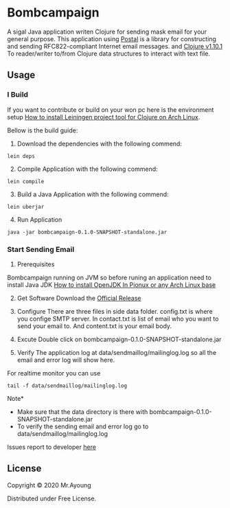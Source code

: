 # Bombcampaign

A sigal Java application writen Clojure for sending mask email for your general purpose.
This application using [Postal](https://github.com/drewr/postal) is a library for constructing and sending RFC822-compliant Internet email messages. and [Clojure v1.10.1](https://clojure.github.io/clojure/clojure.java.io-api.html) To reader/writer to/from Clojure data structures to interact with text file.

## Usage
### I Build
If you want to contribute or build on your won pc here is the environment setup [How to install Leiningen project tool for Clojure on Arch Linux](https://www.ayoungnotes.com/How-to-install-Leiningen-project-tool-for-Clojure-on-Arch-Linux).

Bellow is the build guide:

1) Download the dependencies with the following commend: 
```
lein deps
```
2) Compile Application with the following commend: 
```
lein compile
```
3) Build a Java Application with the following commend: 
```
lein uberjar
```
4) Run Application
```
java -jar bombcampaign-0.1.0-SNAPSHOT-standalone.jar
```

### Start Sending Email

1) Prerequisites 

Bombcampaign running on JVM so before runing an application need to install Java JDK [How to install OpenJDK In Pionux or any Arch Linux base](https://www.ayoungnotes.com/How-to-install-OpenJDK-In-Pionux-or-any-Arch-Linux-base)

2) Get Software 
Download the [Official Release](https://github.com/mrayoung/bombcampaign/releases)

3) Configure
There are three files in side data folder. config.txt is where you confige SMTP server. In contact.txt is list of email who you want to send your email to. And content.txt is your email body.

4) Excute
Double click on bombcampaign-0.1.0-SNAPSHOT-standalone.jar 

5) Verify 
The application log at data/sendmaillog/mailinglog.log so all the email and error log will show here.

For realtime monitor you can use 
```
tail -f data/sendmaillog/mailinglog.log
```

Note* 
- Make sure that the data directory is there with bombcampaign-0.1.0-SNAPSHOT-standalone.jar
- To verify the sending email and error log go to data/sendmaillog/mailinglog.log

Issues report to developer [here](https://github.com/mrayoung/bombcampaign/issues)

## License

Copyright © 2020 Mr.Ayoung

Distributed under Free License.
